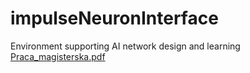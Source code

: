 # impulseNeuronInterface
 Environment supporting AI network design and learning
[Praca_magisterska.pdf](https://github.com/PawelKozminskiPoznan/impulseNeuronInterface/files/8861002/Praca_magisterska.pdf)
